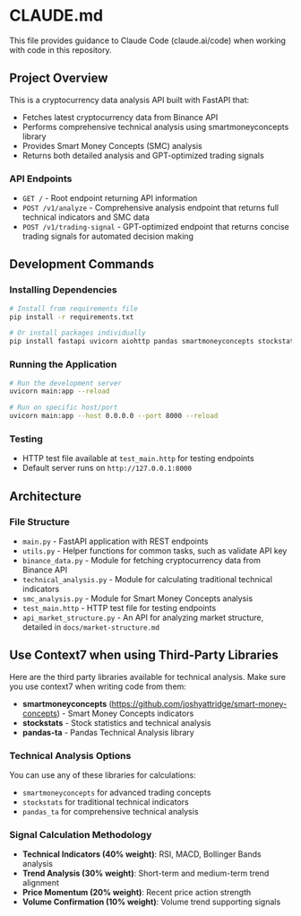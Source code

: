 # CLAUDE.md

This file provides guidance to Claude Code (claude.ai/code) when working with code in this repository.

## Project Overview

This is a cryptocurrency data analysis API built with FastAPI that:

- Fetches latest cryptocurrency data from Binance API
- Performs comprehensive technical analysis using smartmoneyconcepts library
- Provides Smart Money Concepts (SMC) analysis
- Returns both detailed analysis and GPT-optimized trading signals

### API Endpoints

- `GET /` - Root endpoint returning API information
- `POST /v1/analyze` - Comprehensive analysis endpoint that returns full technical indicators and SMC data
- `POST /v1/trading-signal` - GPT-optimized endpoint that returns concise trading signals for automated decision making

## Development Commands

### Installing Dependencies

```bash
# Install from requirements file
pip install -r requirements.txt

# Or install packages individually
pip install fastapi uvicorn aiohttp pandas smartmoneyconcepts stockstats pandas-ta
```

### Running the Application

```bash
# Run the development server
uvicorn main:app --reload

# Run on specific host/port
uvicorn main:app --host 0.0.0.0 --port 8000 --reload
```

### Testing

- HTTP test file available at `test_main.http` for testing endpoints
- Default server runs on `http://127.0.0.1:8000`

## Architecture

### File Structure

- `main.py` - FastAPI application with REST endpoints
- `utils.py` - Helper functions for common tasks, such as validate API key
- `binance_data.py` - Module for fetching cryptocurrency data from Binance API
- `technical_analysis.py` - Module for calculating traditional technical indicators
- `smc_analysis.py` - Module for Smart Money Concepts analysis
- `test_main.http` - HTTP test file for testing endpoints
- `api_market_structure.py` - An API for analyzing market structure, detailed in `docs/market-structure.md`

## Use Context7 when using Third-Party Libraries

Here are the third party libraries available for technical analysis. Make sure you use context7 when writing code from
them:

- **smartmoneyconcepts** (https://github.com/joshyattridge/smart-money-concepts) - Smart Money Concepts indicators
- **stockstats** - Stock statistics and technical analysis
- **pandas-ta** - Pandas Technical Analysis library

### Technical Analysis Options

You can use any of these libraries for calculations:

- `smartmoneyconcepts` for advanced trading concepts
- `stockstats` for traditional technical indicators
- `pandas_ta` for comprehensive technical analysis

### Signal Calculation Methodology

- **Technical Indicators (40% weight)**: RSI, MACD, Bollinger Bands analysis
- **Trend Analysis (30% weight)**: Short-term and medium-term trend alignment
- **Price Momentum (20% weight)**: Recent price action strength
- **Volume Confirmation (10% weight)**: Volume trend supporting signals
